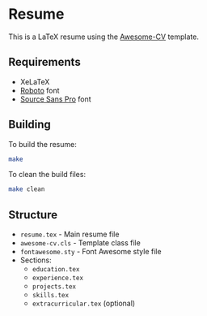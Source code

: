 # Resume

This is a LaTeX resume using the [Awesome-CV](https://github.com/posquit0/Awesome-CV) template.

## Requirements

* XeLaTeX
* [Roboto](https://fonts.google.com/specimen/Roboto) font
* [Source Sans Pro](https://fonts.google.com/specimen/Source+Sans+Pro) font

## Building

To build the resume:

```bash
make
```

To clean the build files:

```bash
make clean
```

## Structure

* `resume.tex` - Main resume file
* `awesome-cv.cls` - Template class file
* `fontawesome.sty` - Font Awesome style file
* Sections:
  * `education.tex`
  * `experience.tex`
  * `projects.tex`
  * `skills.tex`
  * `extracurricular.tex` (optional)
